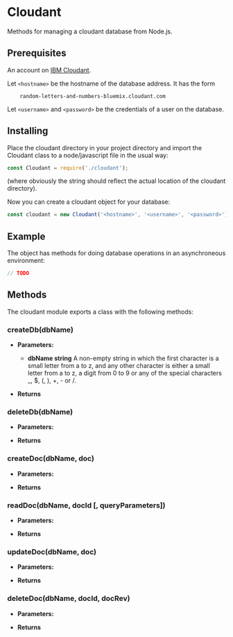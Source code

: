 # Cloudant

Methods for managing a cloudant database from Node.js. 

## Prerequisites
An account on [IBM Cloudant](https://www.ibm.com/cloud/cloudant).

Let `<hostname>` be the hostname of the database address. It has the form 
```
    random-letters-and-numbers-bluemix.cloudant.com
```
Let `<username>` and `<password>` be the credentials of a user on the database. 

## Installing
Place the cloudant directory in your project directory and import the Cloudant class to a node/javascript file in the usual way: 
```javascript
const Cloudant = require('./cloudant');
```
(where obviously the string should reflect the actual location of the cloudant directory). 

Now you can create a cloudant object for your database: 
```javascript
const cloudant = new Cloudant('<hostname>', '<username>', '<password>');
```
## Example
The object has methods for doing database operations in an asynchroneous environment: 
```javascript
// TODO
```
## Methods
The cloudant module exports a class with the following methods: 

### createDb(dbName) <!-- -------------------------------------- -->

* **Parameters:**
  * **dbName string** A non-empty string in which the first character is a small letter from a to z, and any other character is either a small letter from a to z, a digit from 0 to 9 or any of the special characters \_, \$, \(, \), +, - or \/. 

* **Returns**

### deleteDb(dbName) <!-- -------------------------------------- -->

* **Parameters:**

* **Returns**

### createDoc(dbName, doc) <!-- -------------------------------------- -->

* **Parameters:**

* **Returns**

### readDoc(dbName, docId [, queryParameters]) <!-- --------------------------- -->

* **Parameters:**

* **Returns**

### updateDoc(dbName, doc) <!-- -------------------------------------- -->

* **Parameters:**

* **Returns**

### deleteDoc(dbName, docId, docRev) <!-- ------------------------------------ -->

* **Parameters:**

* **Returns**